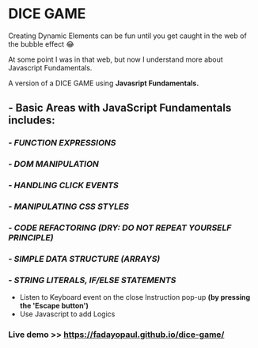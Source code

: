 # DICE GAME

Creating Dynamic Elements can be fun until you get caught in the web of the bubble effect 😂

At some point I was in that web, but now I understand more about Javascript Fundamentals.

A version of a DICE GAME using **Javasript Fundamentals.**

## - Basic Areas with JavaScript Fundamentals includes:

### _- FUNCTION EXPRESSIONS_

### _- DOM MANIPULATION_

### _- HANDLING CLICK EVENTS_

### _- MANIPULATING CSS STYLES_

### _- CODE REFACTORING (DRY: DO NOT REPEAT YOURSELF PRINCIPLE)_

### _- SIMPLE DATA STRUCTURE (ARRAYS)_

### _- STRING LITERALS, IF/ELSE STATEMENTS_

- Listen to Keyboard event on the close Instruction pop-up **(by pressing the 'Escape button')**
- Use Javascript to add Logics

### Live demo >> https://fadayopaul.github.io/dice-game/
